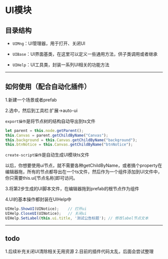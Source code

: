 # UI模块

## 目录结构

- `UIMng`：UI管理器，用于打开、关闭UI

- `UIBase`：UI界面基类，在这里可以定义一些通用方法，供子类调用或者继承

- `UIHelp`：UI工具类，封装一系列UI相关的功能方法

---  

## 如何使用（配合自动化插件）

1.新建一个场景或者prefab

2.选中，然后到工具栏:扩展->auto-ui

`export操作`是将节点树的结构自动导出到ts文件

```typescript
let parent = this.node.getParent();
this.Canvas = parent.getChildByName("Canvas");
this.background = this.Canvas.getChildByName("background");
this.btnNotice = this.Canvas.getChildByName("btnNotice");
```

`create-script操作`是自动生成UI模块ts文件

以后，你想要使用ui节点，就不需要各种getChildByName，或者搞个property在编辑器拖，所有的节点都导出在一个ts文件，然后作为一个组件添加到UI文件中，你只需要this.ui[节点名称]即可访问。

3.将第2步生成的UI脚本文件，在编辑器拖到prefab的根节点作为组件

4.UI的基本操作都封装在UIHelp中

```typescript
UIHelp.ShowUI(UINotice);    // 打开ui
UIHelp.CloseUI(UINotice);   // 关闭ui
UIHelp.SetLabel(this.ui.title, '测试公告标题'); // 修改label节点文本
```

---  

## todo

1.后续补充关闭UI清除相关无用资源
2.目前的插件代码太乱，后面会尝试整理